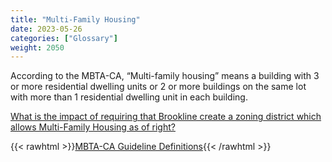 ```yaml
---
title: "Multi-Family Housing"
date: 2023-05-26
categories: ["Glossary"]
weight: 2050
---
```

According to the MBTA-CA, “Multi-family housing” means a building with 3 or more residential dwelling units or 2 or more buildings on the same lot with more than 1 residential dwelling unit in each building. 

[What is the impact of requiring that Brookline create a zoning district which allows Multi-Family Housing as of right?](../multi-family-housing-by-right)

{{< rawhtml >}}<a href="https://www.mass.gov/info-details/section-3a-guidelines#2.-definitions-" target="_new">MBTA-CA Guideline Definitions</a>{{< /rawhtml >}}
